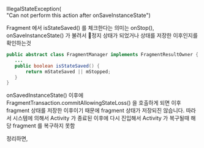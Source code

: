 



IllegalStateException(  
        "Can not perform this action after onSaveInstanceState")

Fragment 에서 isStateSaved() 를 체크한다는 의미는 
onStop(), onSaveInstanceState() 가 불려서 정지 상태가 되었거나 상태를 저장한 이후인지를 확인하는것

 ```java 
public abstract class FragmentManager implements FragmentResultOwner {
	...
	public boolean isStateSaved() {  
		return mStateSaved || mStopped;  
	} 
}
 ```

onSavedInstanceState() 이후에 FragmentTransaction.commitAllowingStateLoss() 을 호출하게 되면 이후 fragment 상태를 저장한 이후이기 때문에 fragment 상태가 저장되진 않습니다. 
따라서 시스템에 의해서 Activity 가 종료된 이후에 다시 진입해서 Activity 가 복구될때 해당 fragment 를 복구하지 못함

정리하면, 

<!--stackedit_data:
eyJoaXN0b3J5IjpbODIyNzc1NzIxLDEzNDI3OTQ4NjYsLTE5Nz
gwMjkwMjYsLTEyMDE2MTg5MF19
-->